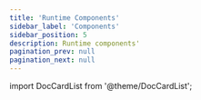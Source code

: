 ```yaml
---
title: 'Runtime Components'
sidebar_label: 'Components'
sidebar_position: 5
description: Runtime components'
pagination_prev: null
pagination_next: null
---
```


import DocCardList from '@theme/DocCardList';

<DocCardList />
